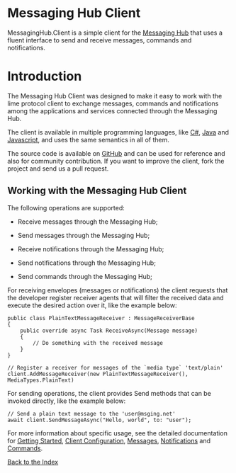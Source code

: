 # Messaging Hub Client

MessagingHub.Client is a simple client for the [Messaging Hub](https://messaginghub.io/) that uses a fluent interface to send and receive messages, commands and notifications.

# Introduction

The Messaging Hub Client was designed to make it easy to work with the lime protocol client to exchange messages, commands and notifications among the applications and services connected through the Messaging Hub.

The client is available in multiple programming languages, like [C#](https://github.com/takenet/messaginghub-client-csharp), [Java](https://github.com/takenet/messaginghub-client-java) and [Javascript](https://github.com/takenet/messaginghub-client-js), and uses the same semantics in all of them.

The source code is available on [GitHub](https://github.com/takenet) and can be used for reference and also for community contribution. If you want to improve the client, fork the project and send us a pull request.

## Working with the Messaging Hub Client

The following operations are supported:

- Receive messages through the Messaging Hub;

- Send messages through the Messaging Hub;

- Receive notifications through the Messaging Hub;

- Send notifications through the Messaging Hub;

- Send commands through the Messaging Hub;

For receiving envelopes (messages or notifications) the client requests that the developer register receiver agents that will filter the received data and execute the desired action over it, like the example below:

```CSharp 
public class PlainTextMessageReceiver : MessageReceiverBase
{
    public override async Task ReceiveAsync(Message message)
    {
        // Do something with the received message
    }
}

// Register a receiver for messages of the `media type` 'text/plain'
client.AddMessageReceiver(new PlainTextMessageReceiver(), MediaTypes.PlainText)
```

For sending operations, the client provides Send methods that can be invoked directly, like the example below:

```CSharp
// Send a plain text message to the 'user@msging.net' 
await client.SendMessageAsync("Hello, world", to: "user");
```

For more information about specific usage, see the detailed documentation for [Getting Started](./getting-started.md), [Client Configuration](./client-configuration.md), [Messages](./messages.md), [Notifications](./notifications.md) and [Commands](./commands.md).

[Back to the Index](./index.md)